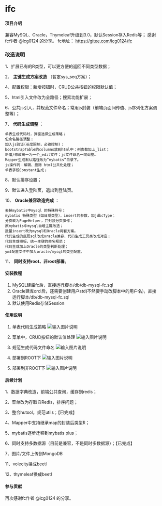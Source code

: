 # ifc

#### 项目介绍
兼容MySQL、Oracle，Thymeleaf升级到3.0，默认Session存入Redis等；
感谢fc作者 @lcg0124 的分享。
fc地址：
https://gitee.com/lcg0124/fc

### 改造说明
1、扩展已有的R类型，可以更方便的返回不同类型数据；

2、 **主键生成方案改造** （暂定sys_seq方案）；

4、配置权限：新增按钮时，CRUD公共按钮的权限默认值；

5、html引入文件改为全路径；搜索功能扩展；

6、公共js引入，并规范文件命名；常用js封装（前端页面间传值、js序列化方案调整等）；

7、 **代码生成调整** ：

    单表生成代码时，弹窗选择生成策略；
    包命名路径调整；
    加入js验证(长度限制，必输控制)；
    bootstrapTable的columns放到html中；列表都加上_list；
    新增/修改统一为一个_edit文件；js文件命名一同调整。
    Mapper生成默认路径改为“mybatis”目录下。
    js操作列：编辑、删除 html公共化处理；
    单表字段Constant生成；

8、默认排序设置；

9、默认进入登陆页，退出到登陆页。

10、 **Oracle兼容改造完成** ：

    去掉mybatis中mysql 的特殊符号；
    mybatis 特殊类型（如日期类型），insert的参数，加jdbcType；
    分页改为PageHelper，并封装分页操作；
    原mybatis中mysql自增主键改造；
    批量insert改为mysql和Oracle两套方案。
    代码生成的底层sql改成oracle兼容，代码生成工具类改成对应；
    代码生成模板，统一主键的命名规范；
    代码生成加上Oracle的类型判断处理；
    yml配置文件中加入oracle/mysql的类型配置。

11、 **同时支持root、非root部署。** 

#### 安装教程

1. MySQL建库fc后，直接运行脚本/db/db-mysql-fc.sql
2. Oracle建库orcl后，还需要创建用户std(不然要手动改脚本中的用户名)，直接运行脚本/db/db-mysql-fc.sql
3. 默认使用Redis存储Session

#### 使用说明

1. 单表代码生成策略
![输入图片说明](https://images.gitee.com/uploads/images/2018/1126/224630_89035c7d_395010.png "2.png")

2. 菜单中，CRUD按钮的默认值处理
![输入图片说明](https://images.gitee.com/uploads/images/2018/1126/224714_eb5fb24e_395010.png "1.png")

3. 规范生成代码文件命名
![输入图片说明](https://images.gitee.com/uploads/images/2018/1126/224828_09064256_395010.png "屏幕截图.png")

4. 部署到ROOT下
![输入图片说明](https://images.gitee.com/uploads/images/2018/1127/113749_29e80bb6_395010.png "屏幕截图.png")

5. 部署到非ROOT下
![输入图片说明](https://images.gitee.com/uploads/images/2018/1127/113737_e536e335_395010.png "屏幕截图.png")

#### 后续计划

1、数据字典改造，前端公共查询，缓存到redis；

2、菜单改为存取自Redis，排序问题；

3、整合hutool，规范utils；【已完成】

4、Mapper中支持继承map的封装后类型R；

5、mybatis逐步迁移到mybatis plus；

6、同时支持多数据源（目前是兼容，不是同时多数据源）；【已完成】

7、图片/文件上传到MongoDB

11、volecity换成beetl

12、thymeleaf换成beetl

#### 参与贡献

再次感谢fc作者 @lcg0124 的分享。
